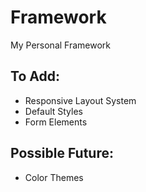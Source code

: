 Framework
=========

My Personal Framework

To Add:
-----
* Responsive Layout System
* Default Styles
* Form Elements


Possible Future:
-----
* Color Themes
